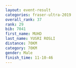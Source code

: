 ```yaml
---
layout: event-result 
categories: fraser-ultra-2019 
overall_rank: 37
rank: 29
bib: 7041
first_name: MUHD
last_name: YUSRI ROSLI
distance: 70KM
category: 70KM
gender: Male
finish_time: 11-10-46
---
```

